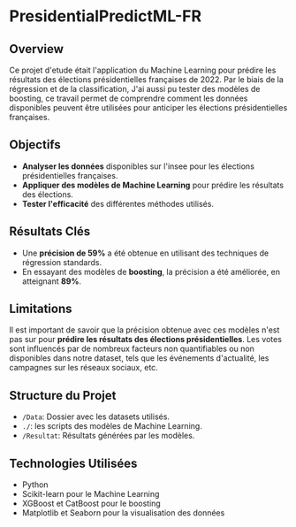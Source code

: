 # PresidentialPredictML-FR

## Overview

Ce projet d'etude était l'application du Machine Learning pour prédire les résultats des élections présidentielles françaises de 2022. Par le biais de la régression et de la classification, J'ai aussi pu tester des modèles de boosting, ce travail permet de comprendre comment les données disponibles peuvent être utilisées pour anticiper les élections présidentielles françaises.

## Objectifs

- **Analyser les données** disponibles sur l'insee pour les élections présidentielles françaises.
- **Appliquer des modèles de Machine Learning** pour prédire les résultats des élections.
- **Tester l'efficacité** des différentes méthodes utilisés.

## Résultats Clés

- Une **précision de 59%** a été obtenue en utilisant des techniques de régression standards.
- En essayant des modèles de **boosting**, la précision a été améliorée, en atteignant **89%**.

## Limitations

Il est important de savoir que la précision obtenue avec ces modèles n'est pas sur pour **prédire les résultats des élections présidentielles**. Les votes sont influencés par de nombreux facteurs non quantifiables ou non disponibles dans notre dataset, tels que les événements d'actualité, les campagnes sur les réseaux sociaux, etc.

## Structure du Projet

- `/Data`: Dossier avec les datasets utilisés.
- `./`: les scripts des modèles de Machine Learning.
- `/Resultat`: Résultats générées par les modèles.

## Technologies Utilisées

- Python
- Scikit-learn pour le Machine Learning
- XGBoost et CatBoost pour le boosting
- Matplotlib et Seaborn pour la visualisation des données
